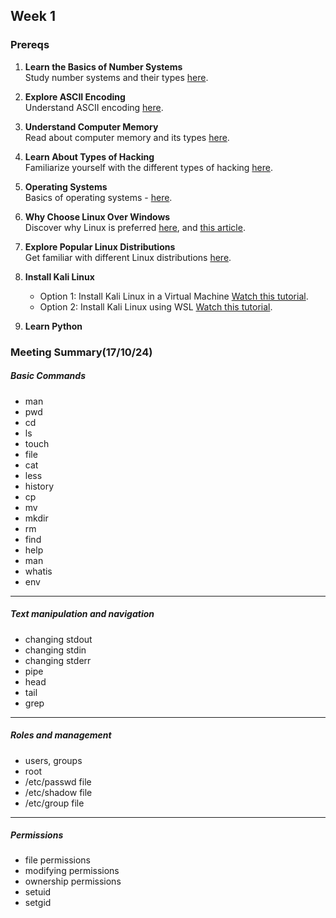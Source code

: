 ## Week 1

### Prereqs

1. **Learn the Basics of Number Systems**  
   Study number systems and their types [here](https://www.rapidtables.com/math/number/Numeral_system.html).

2. **Explore ASCII Encoding**  
   Understand ASCII encoding [here](https://www.ascii-code.com/).

3. **Understand Computer Memory**  
   Read about computer memory and its types [here](https://www.javatpoint.com/computer-memory).

4. **Learn About Types of Hacking**  
   Familiarize yourself with the different types of hacking [here](https://www.geeksforgeeks.org/types-of-hacking/).

5. **Operating Systems**  
   Basics of  operating systems -  [here](https://www.techtarget.com/whatis/definition/operating-system-OS).

6. **Why Choose Linux Over Windows**  
   Discover why Linux is preferred [here](https://www.mygreatlearning.com/blog/linux-vs-windows/), and [this article](https://dev.to/arunammisetty/what-is-linux-and-why-do-hackers-use-it-47ln).

7. **Explore Popular Linux Distributions**  
   Get familiar with different Linux distributions [here](https://www.stackscale.com/blog/popular-linux-distributions/).

8. **Install Kali Linux**  
   - Option 1: Install Kali Linux in a Virtual Machine [Watch this tutorial](https://www.youtube.com/watch?v=irGTD6jmYhc).  
   - Option 2: Install Kali Linux using WSL [Watch this tutorial](https://www.youtube.com/watch?v=1gHrI9qgH3w).

9. **Learn Python**


### Meeting Summary(17/10/24) 

##### Basic Commands 
- man
- pwd
- cd
- ls
- touch
- file
- cat
- less
- history
- cp
- mv
- mkdir
- rm
- find
- help
- man
- whatis
- env
-----------
##### Text manipulation and navigation

- changing stdout
- changing stdin
- changing stderr
- pipe
- head
- tail
- grep

----------
##### Roles and management
- users, groups
- root
- /etc/passwd file
- /etc/shadow file
- /etc/group file

---------
##### Permissions
- file permissions
- modifying permissions
- ownership permissions
- setuid
- setgid
